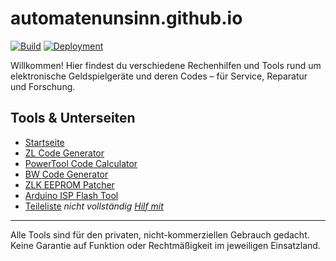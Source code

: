 # automatenunsinn.github.io

[![Build](https://github.com/Automatenunsinn/automatenunsinn.github.io/actions/workflows/webpack.yml/badge.svg)](https://github.com/Automatenunsinn/automatenunsinn.github.io/actions/workflows/webpack.yml)
[![Deployment](https://github.com/Automatenunsinn/automatenunsinn.github.io/actions/workflows/pages/pages-build-deployment/badge.svg)](https://github.com/Automatenunsinn/automatenunsinn.github.io/actions/workflows/pages/pages-build-deployment)

Willkommen!
Hier findest du verschiedene Rechenhilfen und Tools rund um elektronische Geldspielgeräte und deren Codes – für Service, Reparatur und Forschung.

## Tools & Unterseiten

- [Startseite](https://automatenunsinn.github.io/index.html)
- [ZL Code Generator](https://automatenunsinn.github.io/zl.html)
- [PowerTool Code Calculator](https://automatenunsinn.github.io/pt.html)
- [BW Code Generator](https://automatenunsinn.github.io/bw.html)
- [ZLK EEPROM Patcher](https://automatenunsinn.github.io/zlk_eeprom.html)
- [Arduino ISP Flash Tool](https://automatenunsinn.github.io/isp.html)
- [Teileliste](https://automatenunsinn.github.io/teileliste.html) _nicht vollständig_ _[Hilf mit](https://github.com/Automatenunsinn/automatenunsinn.github.io/edit/master/public/teile.csv)_

---

Alle Tools sind für den privaten, nicht-kommerziellen Gebrauch gedacht. Keine Garantie auf Funktion oder Rechtmäßigkeit im jeweiligen Einsatzland.
